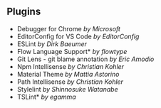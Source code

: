 ## Plugins

- Debugger for Chrome *by Microsoft*
- EditorConfig for VS Code *by EditorConfig*
- ESLint *by Dirk Baeumer*
- Flow Language Support* *by flowtype*
- Git Lens - git blame annotation *by Eric Amodio*
- Npm Intellisense *by Christian Kohler*
- Material Theme *by Mattia Astorino*
- Path Intellisense *by Christian Kohler*
- Stylelint *by Shinnosuke Watanabe*
- TSLint* *by egamma*
